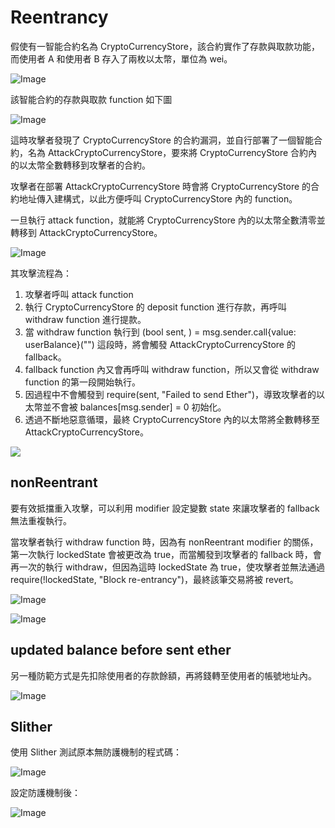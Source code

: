 # Reentrancy

假使有一智能合約名為 CryptoCurrencyStore，該合約實作了存款與取款功能，而使用者 A 和使用者 B 存入了兩枚以太幣，單位為 wei。

![Image](https://i.imgur.com/wxUahGk.png)

該智能合約的存款與取款 function 如下圖

![Image](https://i.imgur.com/6oCl0cM.png)

這時攻擊者發現了 CryptoCurrencyStore 的合約漏洞，並自行部署了一個智能合約，名為 AttackCryptoCurrencyStore，要來將 CryptoCurrencyStore 合約內的以太幣全數轉移到攻擊者的合約。

攻擊者在部署 AttackCryptoCurrencyStore 時會將 CryptoCurrencyStore 的合約地址傳入建構式，以此方便呼叫 CryptoCurrencyStore 內的 function。

一旦執行 attack function，就能將 CryptoCurrencyStore 內的以太幣全數清零並轉移到 AttackCryptoCurrencyStore。

![Image](https://i.imgur.com/7zGQ8qW.png)

其攻擊流程為：

1. 攻擊者呼叫 attack function
2. 執行 CryptoCurrencyStore 的 deposit function 進行存款，再呼叫 withdraw function 進行提款。
3. 當 withdraw function 執行到 (bool sent, ) = msg.sender.call{value: userBalance}("") 這段時，將會觸發 AttackCryptoCurrencyStore 的 fallback。
4. fallback function 內又會再呼叫 withdraw function，所以又會從 withdraw function 的第一段開始執行。
5. 因過程中不會觸發到 require(sent, "Failed to send Ether")，導致攻擊者的以太幣並不會被 balances[msg.sender] = 0 初始化。
6. 透過不斷地惡意循環，最終 CryptoCurrencyStore 內的以太幣將全數轉移至 AttackCryptoCurrencyStore。

![](https://i.imgur.com/qHom4et.png)

## nonReentrant

要有效抵擋重入攻擊，可以利用 modifier 設定變數 state 來讓攻擊者的 fallback 無法重複執行。

當攻擊者執行 withdraw function 時，因為有 nonReentrant modifier 的關係，第一次執行 lockedState 會被更改為 true，而當觸發到攻擊者的 fallback 時，會再一次的執行 withdraw，但因為這時 lockedState 為 true，使攻擊者並無法通過 require(!lockedState, "Block re-entrancy")，最終該筆交易將被 revert。

![Image](https://i.imgur.com/AOyo9hl.png)

![Image](https://i.imgur.com/qT0z93p.png)

## updated balance before sent ether

另一種防範方式是先扣除使用者的存款餘額，再將錢轉至使用者的帳號地址內。

![Image](https://i.imgur.com/T0bE4kn.png)

## Slither

使用 Slither 測試原本無防護機制的程式碼：

![Image](https://i.imgur.com/acU3o47.png)

設定防護機制後：

![Image](https://i.imgur.com/USDRZA6.png)

